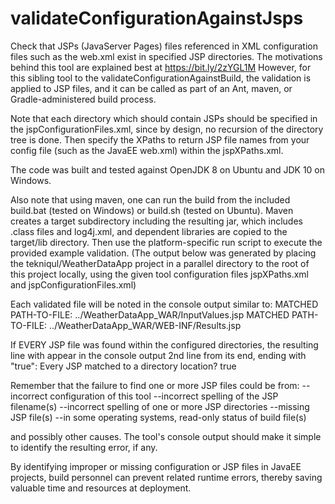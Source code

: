 # validateConfigurationAgainstJsps
Check that JSPs (JavaServer Pages) files referenced in XML configuration files such as the web.xml exist in specified JSP directories. The motivations behind this tool are explained best at https://bit.ly/2zYGL1M
However, for this sibling tool to the validateConfigurationAgainstBuild, the validation is applied to JSP files,
and it can be called as part of an Ant, maven, or Gradle-administered build process.

Note that each directory which should contain JSPs should be specified in the jspConfigurationFiles.xml, since
by design, no recursion of the directory tree is done. Then specify the XPaths to return JSP file names from your config file (such
as the JavaEE web.xml) within the jspXPaths.xml.

The code was built and tested against OpenJDK 8 on Ubuntu and JDK 10 on Windows.

Also note that using maven, one can run the build from the included build.bat (tested on Windows) or build.sh (tested on Ubuntu).
Maven creates a target subdirectory including the resulting jar, which includes .class files and log4j.xml, and dependent libraries are copied to the target/lib directory. Then use the platform-specific run script to execute the provided example validation. 
(The output below was generated by placing the tekniqul/WeatherDataApp project in a parallel directory to the root of this project   locally, using the given tool configuration files jspXPaths.xml and jspConfigurationFiles.xml)

Each validated file will be noted in the console output similar to:
MATCHED PATH-TO-FILE: ../WeatherDataApp_WAR/InputValues.jsp
MATCHED PATH-TO-FILE: ../WeatherDataApp_WAR/WEB-INF/Results.jsp

If EVERY JSP file was found within the configured directories, 
the resulting line with appear in the console output 2nd line from its end, ending with "true":
Every JSP matched to a directory location? true

Remember that the failure to find one or more JSP files could be from: 
--incorrect configuration of this tool 
--incorrect spelling of the JSP filename(s) 
--incorrect spelling of one or more JSP directories
--missing JSP file(s) 
--in some operating systems, read-only status of build file(s)

and possibly other causes. The tool's console output should make it simple to identify the resulting error, if any.

By identifying improper or missing configuration or JSP files in JavaEE projects, build personnel can prevent related runtime errors, thereby saving valuable time and resources at deployment.
